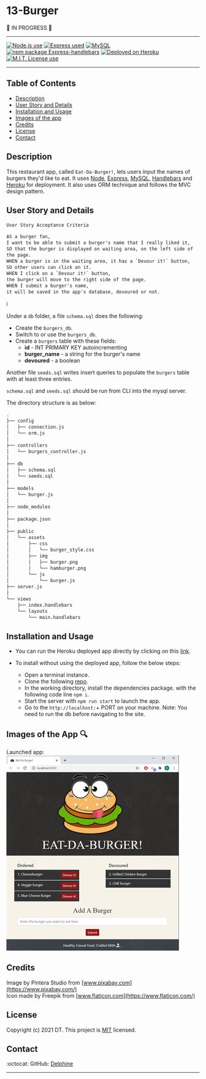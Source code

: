 # 13-Burger

:construction: IN PROGRESS  :construction:  

---

 <a href="https://img.shields.io/badge/node-v12.19.0-orange?style=plastic"><img alt="Node.js use" src="https://img.shields.io/badge/node-v12.19.0-orange?style=plastic"/></a>
<a href="https://img.shields.io/badge/express-v4.16.4-red?style=plastic"><img alt="Express used" src="https://img.shields.io/badge/express-v4.16.4-red?style=plastic"/></a>
<a href="https://img.shields.io/badge/npm-MySQL-blue?style=plastic"><img alt="MySQL" src="https://img.shields.io/badge/npm-MySQL-blue?style=plastic"/></a>
<a href="https://img.shields.io/badge/npm-express--handlebars-blue?style=plastic"><img alt="npm package Express-handlebars" src="https://img.shields.io/badge/npm-express--handlebars-blue?style=plastic"/></a>
<a href="https://img.shields.io/badge/heroku-v7.47.11-yellow?style=plastic"><img alt="Deployed on Heroku" src="https://img.shields.io/badge/heroku-v7.47.11-yellow?style=plastic"/></a>
 <a href="https://img.shields.io/badge/License-MIT-brightgreen?style=plastic"><img alt="M.I.T. License use" src="https://img.shields.io/badge/License-MIT-brightgreen?style=plastic"/></a>  

---

## Table of Contents  
* [Description](#Description)
* [User Story and Details](#User-Story-and-Details)  
* [Installation and Usage](#Installation-and-Usage)  
* [Images of the app](#Images-of-the-app-) 
* [Credits](#Credits) 
* [License](#License)  
* [Contact](#Contact) 


## Description  

This restaurant app, called `Eat-Da-Burger!`, lets users input the names of burgers they'd like to eat. It uses [Node](https://nodejs.org/en/), [Express](https://www.npmjs.com/package/express), [MySQL](https://www.npmjs.com/package/mysql),  [Handlebars](https://www.npmjs.com/package/express-handlebars) and [Heroku](https://dashboard.heroku.com/apps) for deployment. It also uses ORM technique and follows the MVC design pattern. 


## User Story and Details

```
User Story Acceptance Criteria
```
```
AS a burger fan, 
I want to be able to submit a burger's name that I really liked it,  
SO that the burger is displayed on waiting area, on the left side of the page.
WHEN a burger is in the waiting area, it has a `Devour it!` button,
SO other users can click on it. 
WHEN I click on a `Devour it!` button,
the burger will move to the right side of the page.
WHEN I submit a burger's name, 
it will be saved in the app's database, devoured or not.
```

:information_source:  

 Under a `db` folder, a file `schema.sql` does the following:
   * Create the `burgers_db`.
   * Switch to or use the `burgers_db`.
   * Create a `burgers` table with these fields:  
     * **id** - INT PRIMARY KEY autoincrementing  
     * **burger_name** - a string for the burger's name  
     * **devoured** - a boolean  

Another file `seeds.sql` writes insert queries to populate the `burgers` table with at least three entries.  

 `schema.sql` and `seeds.sql` should be run from CLI into the mysql server.  

The directory structure is as below: 
```
.
├── config
│   ├── connection.js
│   └── orm.js
│ 
├── controllers
│   └── burgers_controller.js
│
├── db
│   ├── schema.sql
│   └── seeds.sql
│
├── models
│   └── burger.js
│ 
├── node_modules
│ 
├── package.json
│
├── public
│   └── assets
│       ├── css
│       │   └── burger_style.css
│       ├── img
│       │   ├── burger.png
│       │   └── hamburger.png
│       └── js
│           └── burger.js
├── server.js
│
└── views
    ├── index.handlebars
    └── layouts
        └── main.handlebars
```

## Installation and Usage  
- You can run the Heroku deployed app directly by clicking on this [link](https://homework-13-create-your-burger.herokuapp.com/). 

- To install without using the deployed app, follow the below steps: 
    - Open a terminal instance.  
    - Clone the following [repo](https://github.com/Delph-Sunny/burger).  
    - In the working directory, install the dependencies package.  with the following code line `npm i`.  
    - Start the server with `npm run start` to launch the app. 
    - Go to the `http://localhost:`+ PORT on your machine.  Note: You need to run the db before navigating to the site.   
  

## Images of the App :mag:  

Launched app:  
![burger](./images/Snippet1.PNG) 

 
  
## Credits  
 
Image by Pintera Studio from [www.pixabay.com](https://www.pixabay.com/)  
Icon made by Freepik from [www.flaticon.com](https://www.flaticon.com/)  


## License  

Copyright (c) 2021 DT. This project is [MIT](https://choosealicense.com/licenses/mit) licensed.

## Contact  

:octocat:  GitHub: [Delphine](https://github.com/Delph-Sunny)  


---